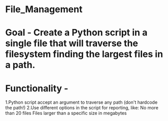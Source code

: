 # File_Management
# Goal - Create a Python script in a single file that will traverse the filesystem finding the largest files in a path.
# Functionality - 
  1.Python script accept an argument to traverse any path (don't hardcode the path!)
  2.Use different options in the script for reporting, like:
  No more than 20 files
  Files larger  than a specific size in megabytes
